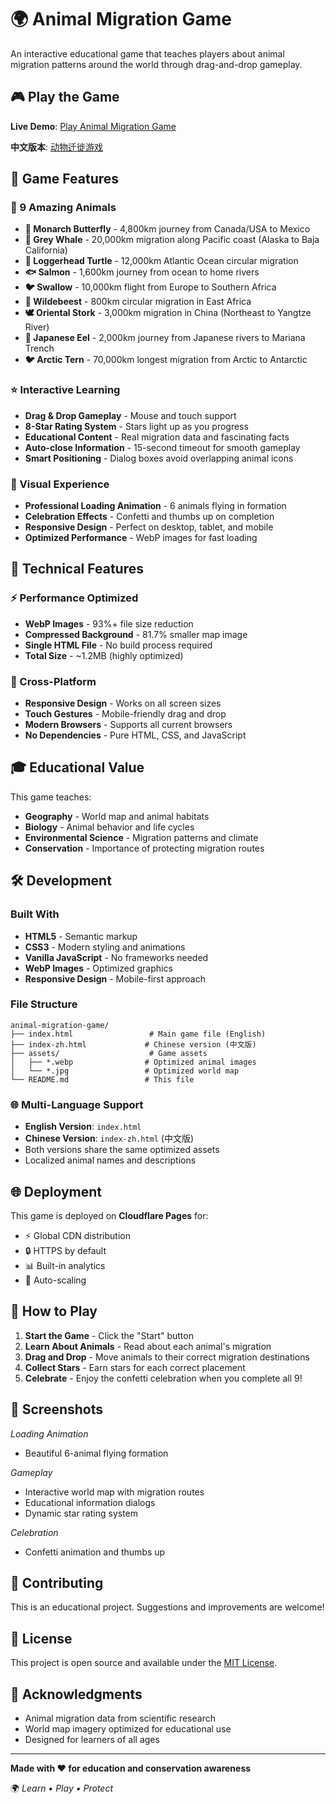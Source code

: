 # 🌍 Animal Migration Game

An interactive educational game that teaches players about animal migration patterns around the world through drag-and-drop gameplay.

## 🎮 Play the Game

**Live Demo**: [Play Animal Migration Game](https://animal-migration-game.pages.dev)

**中文版本**: [动物迁徙游戏](https://animal-migration-game.pages.dev/index-zh.html)

## 🎯 Game Features

### 🐾 9 Amazing Animals
- **🦋 Monarch Butterfly** - 4,800km journey from Canada/USA to Mexico
- **🐋 Grey Whale** - 20,000km migration along Pacific coast (Alaska to Baja California)
- **🐢 Loggerhead Turtle** - 12,000km Atlantic Ocean circular migration
- **🐟 Salmon** - 1,600km journey from ocean to home rivers
- **🐦 Swallow** - 10,000km flight from Europe to Southern Africa
- **🦌 Wildebeest** - 800km circular migration in East Africa
- **🕊️ Oriental Stork** - 3,000km migration in China (Northeast to Yangtze River)
- **🐍 Japanese Eel** - 2,000km journey from Japanese rivers to Mariana Trench
- **🐦 Arctic Tern** - 70,000km longest migration from Arctic to Antarctic

### ⭐ Interactive Learning
- **Drag & Drop Gameplay** - Mouse and touch support
- **8-Star Rating System** - Stars light up as you progress
- **Educational Content** - Real migration data and fascinating facts
- **Auto-close Information** - 15-second timeout for smooth gameplay
- **Smart Positioning** - Dialog boxes avoid overlapping animal icons

### 🎨 Visual Experience
- **Professional Loading Animation** - 6 animals flying in formation
- **Celebration Effects** - Confetti and thumbs up on completion
- **Responsive Design** - Perfect on desktop, tablet, and mobile
- **Optimized Performance** - WebP images for fast loading

## 🚀 Technical Features

### ⚡ Performance Optimized
- **WebP Images** - 93%+ file size reduction
- **Compressed Background** - 81.7% smaller map image
- **Single HTML File** - No build process required
- **Total Size** - ~1.2MB (highly optimized)

### 📱 Cross-Platform
- **Responsive Design** - Works on all screen sizes
- **Touch Gestures** - Mobile-friendly drag and drop
- **Modern Browsers** - Supports all current browsers
- **No Dependencies** - Pure HTML, CSS, and JavaScript

## 🎓 Educational Value

This game teaches:
- **Geography** - World map and animal habitats
- **Biology** - Animal behavior and life cycles
- **Environmental Science** - Migration patterns and climate
- **Conservation** - Importance of protecting migration routes

## 🛠️ Development

### Built With
- **HTML5** - Semantic markup
- **CSS3** - Modern styling and animations
- **Vanilla JavaScript** - No frameworks needed
- **WebP Images** - Optimized graphics
- **Responsive Design** - Mobile-first approach

### File Structure
```
animal-migration-game/
├── index.html                 # Main game file (English)
├── index-zh.html             # Chinese version (中文版)
├── assets/                    # Game assets
│   ├── *.webp                # Optimized animal images
│   └── *.jpg                 # Optimized world map
└── README.md                 # This file
```

### 🌐 Multi-Language Support
- **English Version**: `index.html`
- **Chinese Version**: `index-zh.html` (中文版)
- Both versions share the same optimized assets
- Localized animal names and descriptions

## 🌐 Deployment

This game is deployed on **Cloudflare Pages** for:
- ⚡ Global CDN distribution
- 🔒 HTTPS by default
- 📊 Built-in analytics
- 🚀 Auto-scaling

## 🎯 How to Play

1. **Start the Game** - Click the "Start" button
2. **Learn About Animals** - Read about each animal's migration
3. **Drag and Drop** - Move animals to their correct migration destinations
4. **Collect Stars** - Earn stars for each correct placement
5. **Celebrate** - Enjoy the confetti celebration when you complete all 9!

## 🌟 Screenshots

*Loading Animation*
- Beautiful 6-animal flying formation

*Gameplay*
- Interactive world map with migration routes
- Educational information dialogs
- Dynamic star rating system

*Celebration*
- Confetti animation and thumbs up

## 🤝 Contributing

This is an educational project. Suggestions and improvements are welcome!

## 📄 License

This project is open source and available under the [MIT License](LICENSE).

## 🙏 Acknowledgments

- Animal migration data from scientific research
- World map imagery optimized for educational use
- Designed for learners of all ages

---

**Made with ❤️ for education and conservation awareness**

🌍 *Learn • Play • Protect*